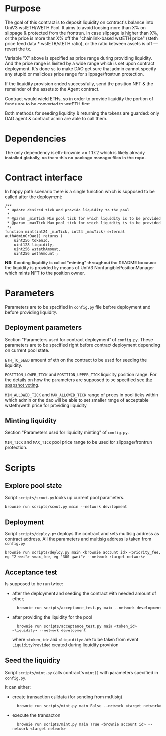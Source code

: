 # Purpose
The goal of this contract is to deposit liquidity on contract's balance into UniV3 wstETH/WETH Pool.
It aims to avoid loosing more than X% on slippage & protected from the frontrun.
In case slippage is higher than X%, or the price is more than X% off 
the "chainlink-based wstETH price" (steth price feed data * wstETH/stETH ratio), or the ratio between assets is off — revert the tx.

Variable "X" above is specified as price range during providing liquidity. And the price range is limited by a wide range which is set upon contract deployment. It's done so to make DAO get sure that admin cannot specify any stupid or malicious price range for slippage/frontrun protection.

If the liquidity provision ended successfully, send the position NFT & the remainder of the assets to the Agent contract.

Contract would wield ETHs, so in order to provide liquidity the portion of funds are to be converted to wstETH first.

Both methods for seeding liquidity & returning the tokens are guarded: only DAO agent & contract admin are able to call them.

# Dependencies
The only dependency is eth-brownie >= 1.17.2 which is likely already installed globally, so there this no package manager files in the repo.

# Contract interface
In happy path scenario there is a single function which is supposed to be called after the deployment:

    /**
     * Update desired tick and provide liquidity to the pool
     * 
     * @param _minTick Min pool tick for which liquidity is to be provided
     * @param _maxTick Max pool tick for which liquidity is to be provided
     */
    function mint(int24 _minTick, int24 _maxTick) external authAdminOrDao() returns (
        uint256 tokenId,
        uint128 liquidity,
        uint256 wstethAmount,
        uint256 wethAmount);

**NB**: Seeding liquidity is called "minting" throughout the README because the liquidity is provided by means of UniV3 NonfungiblePositionManager which mints NFT to the position owner.

# Parameters
Parameters are to be specified in `config.py` file before deployment and before providing liquidity.

## Deployment parameters
Section "Parameters used for contract deployment" of `config.py`. These parameters are to be specified right before contract deployment depending on current pool state.

`ETH_TO_SEED` amount of eth on the contract to be used for seeding the liquidity.

`POSITION_LOWER_TICK` and `POSITION_UPPER_TICK` liquidity position range. For the details on how the parameters are supposed to be specified see [the spapshot voting](https://snapshot.org/#/lido-snapshot.eth/proposal/0xefb45e54b77d782e0ae3cebd76e0b1bedcc70778289fd561bc0d063eb3598dae).

`MIN_ALLOWED_TICK` and `MAX_ALLOWED_TICK` range of prices in pool ticks within which admin or the dao will be able to set smaller range of acceptable wsteth/weth price for providing liquidity 

## Minting liquidity
Section "Parameters used for liquidity minting" of `config.py`.

`MIN_TICK` and `MAX_TICK` pool price range to be used for slippage/frontrun protection.

# Scripts

## Explore pool state
Script `scripts/scout.py` looks up current pool parameters.

    brownie run scripts/scout.py main --network development

## Deployment
Script `scripts/deploy.py` deploys the contract and sets multisig address as contract address. All the parameters and multisig address is taken from `config.py`

    brownie run scripts/deploy.py main <brownie account id> <priority_fee, eg "2 wei"> <max_fee, eg "300 gwei"> --network <target network>

## Acceptance test
Is supposed to be run twice:
- after the deployment and seeding the contract with needed amount of ether;

        brownie run scripts/acceptance_test.py main --network development

- after providing the liquidity for the pool

        brownie run scripts/acceptance_test.py main <token_id> <liquidity> --network development

    where `<token_id>` and `<liquidity>` are to be taken from event `LiquidityProvided` created during liquidity provision

## Seed the liquidity
Script `scripts/mint.py` calls contract's `mint()` with parameters specified in `config.py`.

It can either:

- create transaction calldata (for sending from multisig)

        brownie run scripts/mint.py main False --network <target network>

- execute the transaction

        brownie run scripts/mint.py main True <brownie account id> --network <target network>
